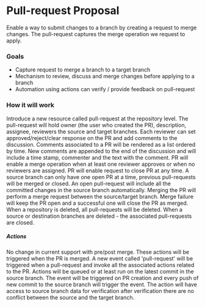 # Pull-request Proposal

Enable a way to submit changes to a branch by creating a request to merge changes.
The pull-request captures the merge operation we request to apply.

### Goals

- Capture request to merge a branch to a target branch
- Mechanism to review, discuss and merge changes before applying to a branch
- Automation using actions can verify / provide feedback on pull-request

### How it will work

Introduce a new resource called pull-request at the repository level.
The pull-request will hold owner (the user who created the PR), description, assignee, reviewers the source and target branches.
Each reviewer can set approved/reject/clear response on the PR and add comments to the discussion. Comments associated to a PR will be rendered as a list ordered by time.
New comments are appended to the end of the discussion and will include a time stamp, commenter and the text with the comment.
PR will enable a merge operation when at least one reviewer approves or when no reviewers are assigned.
PR will enable request to close PR at any time.
A source branch can only have one open PR at a time, previous pull-requests will be merged or closed. An open pull-request will include all the committed changes in the source branch automatically.
Merging the PR will perform a merge request between the source/target branch. Merge failure will keep the PR open and a successful one will close the PR as merged.
When a repository is deleted, all pull-requests will be deleted. When a source or destination branches are deleted - the associated pull-requests are closed.

##### Actions

No change in current support with pre/post merge. These actions will be triggered when the PR is merged.
A new event called 'pull-request' will be triggered when a pull-request and invoke all the associated actions related to the PR.
Actions will be queued or at least run on the latest commit in the source branch.
The event will be triggered on PR creation and every push of new commit to the source branch will trigger the event.
The action will have access to source branch data for verification after verification there are no conflict between the source and the target branch.

